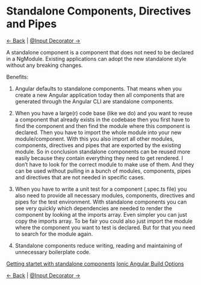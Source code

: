 # Standalone Components, Directives and Pipes

[&larr; Back](../README.md) | [@Input Decorator &rarr;](./Input.md)

A standalone component is a component that does not need to be declared in a NgModule. Existing applications can adopt the new standalone style without any breaking changes.

Benefits:

1. Angular defaults to standalone components. That means when you create a new Angular application today then all components that are generated through the Angular CLI are standalone components.

2. When you have a large(r) code base (like we do) and you want to reuse a component that already exists in the codebase then you first have to find the component and then find the module where this component is declared. Then you have to import the whole module into your new module/component. With this you also import all other modules, components, directives and pipes that are exported by the existing module. So in conclusion standalone components can be reused more easily because they contain everything they need to get rendered. I don’t have to look for the correct module to make use of them. And they can be used without pulling in a bunch of modules, components, pipes and directives that are not needed in specific cases.

3. When you have to write a unit test for a component (.spec.ts file) you also need to provide all necessary modules, components, directives and pipes for the test environment. With standalone components you can see very quickly which dependencies are needed to render the component by looking at the imports array. Even simpler you can just copy the imports array. To be fair you could also just import the module where the component you want to test is declared. But for that you need to search for the module again.

4. Standalone components reduce writing, reading and maintaining of unnecessary boilerplate code.

[Getting startet with standalone components](https://angular.io/guide/standalone-components)
[Ionic Angular Build Options](https://ionicframework.com/docs/angular/build-options)

[&larr; Back](../README.md) | [@Input Decorator &rarr;](./Input.md)
